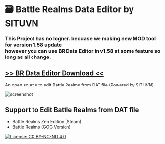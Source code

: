 # 🗃️ Battle Realms Data Editor by SITUVN

### This Project has no logner. becuase we making new MOD tool for version 1.58 update <br>however you can use BR Data Editor in v1.58 at some feature so long as all change.

## [>> BR Data Editor Download <<](https://github.com/KravitzMC/KravitzMC.github.io/raw/main/Battle%20Realms%20Data%20Editor%20X1.0.7z)

An open source to edit Battle Realms from DAT file (Powered by SITUVN)

![screenshot](https://github.com/KravitzMC/BattleRealmsModEditor/blob/main/screensample.png?raw=true")


## Support to Edit Battle Realms from DAT file

- Battle Realms Zen Edition (Steam)
- Battle Realms (GOG Version)

[![License: CC BY-NC-ND 4.0](https://licensebuttons.net/l/by-nc-sa/3.0/88x31.png)](https://creativecommons.org/licenses/by-sa/4.0/)
